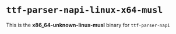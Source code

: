 # `ttf-parser-napi-linux-x64-musl`

This is the **x86_64-unknown-linux-musl** binary for `ttf-parser-napi`
